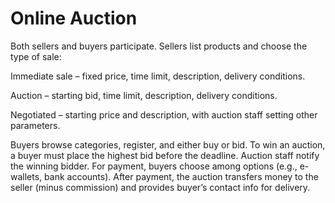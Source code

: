 # Online Auction

Both sellers and buyers participate. Sellers list products and choose the type of sale:

Immediate sale – fixed price, time limit, description, delivery conditions.

Auction – starting bid, time limit, description, delivery conditions.

Negotiated – starting price and description, with auction staff setting other parameters.

Buyers browse categories, register, and either buy or bid.
To win an auction, a buyer must place the highest bid before the deadline.
Auction staff notify the winning bidder.
For payment, buyers choose among options (e.g., e-wallets, bank accounts).
After payment, the auction transfers money to the seller (minus commission) and provides buyer’s contact info for delivery.